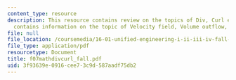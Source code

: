 ```yaml
---
content_type: resource
description: This resource contains review on the topics of Div, Curl etc. Also it
  contains information on the topic of Velocity field, Volume outflow, and Circulation.
file: null
file_location: /coursemedia/16-01-unified-engineering-i-ii-iii-iv-fall-2005-spring-2006/3f93639e0916cee73c9d587aadf75db2_f07mathdivcurl_fall.pdf
file_type: application/pdf
resourcetype: Document
title: f07mathdivcurl_fall.pdf
uid: 3f93639e-0916-cee7-3c9d-587aadf75db2
---
```

